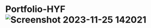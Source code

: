 # Portfolio-HYF![Screenshot 2023-11-25 142021](https://github.com/Niloufar97/Portfolio-HYF/assets/126332294/f1cb2831-54f1-415a-a6a0-736a88ab0146)
